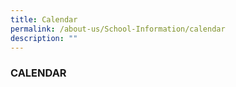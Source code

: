 ```yaml
---
title: Calendar
permalink: /about-us/School-Information/calendar
description: ""
---
```


### CALENDAR
